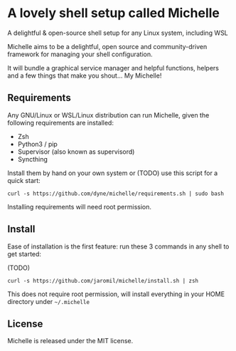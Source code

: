 # A lovely shell setup called Michelle

A delightful & open-source shell setup for any Linux system, including WSL

Michelle aims to be a delightful, open source and community-driven framework for managing your shell configuration.

It will bundle a graphical service manager and helpful functions, helpers and a few things that make you shout... My Michelle!

## Requirements

Any GNU/Linux or WSL/Linux distribution can run Michelle, given the following requirements are installed:

- Zsh
- Python3 / pip
- Supervisor (also known as supervisord)
- Syncthing

Install them by hand on your own system or (TODO) use this script for a quick start:

```
curl -s https://github.com/dyne/michelle/requirements.sh | sudo bash
```

Installing requirements will need root permission.

## Install

Ease of installation is the first feature: run these 3 commands in any shell to get started:

(TODO)

```
curl -s https://github.com/jaromil/michelle/install.sh | zsh
```

This does not require root permission, will install everything in your HOME directory under `~/.michelle`

## License

Michelle is released under the MIT license.

